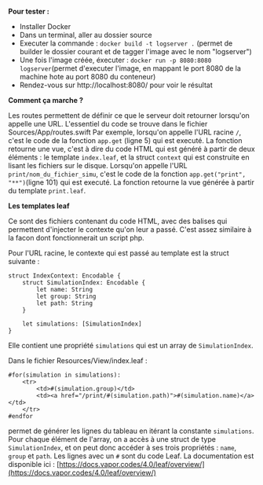 **Pour tester :**

- Installer Docker
- Dans un terminal, aller au dossier source
- Executer la commande :
`docker build -t logserver .` (permet de builder le dossier courant et de tagger l'image avec le nom "logserver")
- Une fois l'image créée, éxecuter :
`docker run -p 8080:8080 logserver`(permet d'executer l'image, en mappant le port 8080 de la machine hote au port 8080 du conteneur)
- Rendez-vous sur http://localhost:8080/ pour voir le résultat

**Comment ça marche ?**

Les routes permettent de définir ce que le serveur doit retourner lorsqu'on appelle une URL. L'essentiel du code se trouve dans le fichier Sources/App/routes.swift
Par exemple, lorsqu'on appelle l'URL racine `/`, c'est le code de la fonction `app.get` (ligne 5) qui est executé. La fonction retourne une vue, c'est à dire du code HTML qui est généré à partir de deux éléments : le template `index.leaf`, et la struct `context` qui est construite en lisant les fichiers sur le disque.
Lorsqu'on appelle l'URL `print/nom_du_fichier_simu`, c'est le code de la fonction `app.get("print", "**")`(ligne 101) qui est executé. La fonction retourne la vue générée à partir du template `print.leaf`.

**Les templates leaf**

Ce sont des fichiers contenant du code HTML, avec des balises qui permettent d'injecter le contexte qu'on leur a passé. C'est assez similaire à la facon dont fonctionnerait un script php.

Pour l'URL racine, le contexte qui est passé au template est la struct suivante :

    struct IndexContext: Encodable {
        struct SimulationIndex: Encodable {
            let name: String
            let group: String
            let path: String
        }

        let simulations: [SimulationIndex]
    }

Elle contient une propriété `simulations` qui est un array de `SimulationIndex`.

Dans le fichier Resources/View/index.leaf :

    #for(simulation in simulations):
        <tr>
            <td>#(simulation.group)</td>
            <td><a href="/print/#(simulation.path)">#(simulation.name)</a></td>
        </tr>
    #endfor
    
permet de générer les lignes du tableau en itérant la constante `simulations`. Pour chaque élément de l'array, on a accès à une struct de type `SimulationIndex`, et on peut donc accéder à ses trois propriétés : `name`, `group` et `path`.
Les lignes avec un `#` sont du code Leaf. La documentation est disponible ici : [https://docs.vapor.codes/4.0/leaf/overview/](https://docs.vapor.codes/4.0/leaf/overview/)

